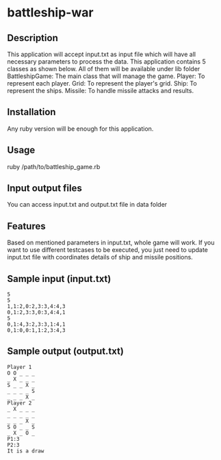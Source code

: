 # battleship-war

## Description

This application will accept input.txt as input file which will have all necessary parameters to process the data. This application contains 5 classes as shown below. All of them will be available under lib folder
BattleshipGame: The main class that will manage the game.
Player: To represent each player.
Grid: To represent the player's grid.
Ship: To represent the ships.
Missile: To handle missile attacks and results.

## Installation

Any ruby version will be enough for this application.

## Usage

ruby /path/to/battleship_game.rb

## Input output files

You can access input.txt and output.txt file in data folder

## Features

Based on mentioned parameters in input.txt, whole game will work. If you want to use different testcases to be executed, you just need to update input.txt file with coordinates details of ship and missile positions.

## Sample input (input.txt)

```
5
5
1,1:2,0:2,3:3,4:4,3
0,1:2,3:3,0:3,4:4,1
5
0,1:4,3:2,3:3,1:4,1
0,1:0,0:1,1:2,3:4,3
```

## Sample output (output.txt)

```
Player 1
O O _ _ _
_ X _ _ _
S _ _ X _
_ _ _ _ S
_ _ _ X _
Player 2
_ X _ _ _
_ _ _ _ _
_ _ _ X _
S O _ _ S
_ X _ O _
P1:3
P2:3
It is a draw
```
